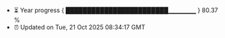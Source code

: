 - ⏳ Year progress { ████████████████████████▁▁▁▁▁▁ } 80.37 %
- ⏰ Updated on Tue, 21 Oct 2025 08:34:17 GMT


